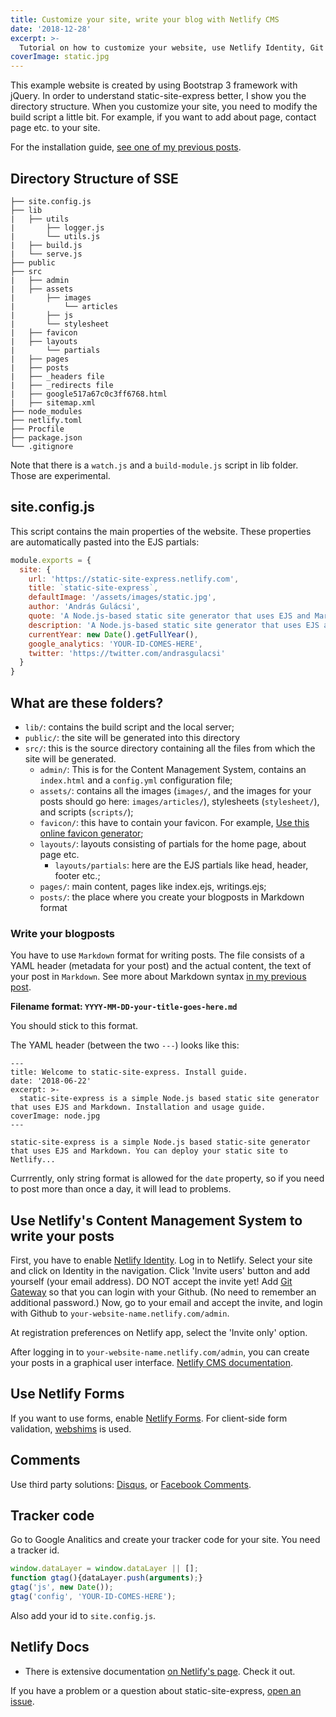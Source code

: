 ```yaml
---
title: Customize your site, write your blog with Netlify CMS
date: '2018-12-28'
excerpt: >-
  Tutorial on how to customize your website, use Netlify Identity, Git Gateway, Netlify Forms, and Netlify Content Management System (CMS) to conveniently write your blog.
coverImage: static.jpg
---
```


This example website is created by using Bootstrap 3 framework with jQuery. In order to understand static-site-express better, I show you the directory structure. When you customize your site, you need to modify the build script a little bit. For example, if you want to add about page, contact page etc. to your site.

For the installation guide, [see one of my previous posts](https://static-site-express.netlify.com/2018/06/22/welcome_to_static_site_express).


## Directory Structure of SSE

````none
├── site.config.js
├── lib
|   ├── utils
|       ├── logger.js
|       └── utils.js
|   ├── build.js
|   └── serve.js
├── public
├── src
|   ├── admin
|   ├── assets
|       ├── images
|           └── articles
|       ├── js
|       └── stylesheet
|   ├── favicon
|   ├── layouts
|       └── partials
|   ├── pages
|   ├── posts
|   ├── _headers file
|   ├── _redirects file
|   ├── google517a67c0c3ff6768.html
|   ├── sitemap.xml
├── node_modules
├── netlify.toml
├── Procfile
├── package.json
└── .gitignore 
````
Note that there is a `watch.js` and a `build-module.js` script in lib folder. Those are experimental.

## site.config.js

This script contains the main properties of the website. These properties are automatically pasted into the EJS partials:

````javascript
module.exports = {
  site: {
    url: 'https://static-site-express.netlify.com',
    title: `static-site-express`,
    defaultImage: '/assets/images/static.jpg',
    author: 'András Gulácsi',
    quote: 'A Node.js-based static site generator that uses EJS and Markdown',
    description: 'A Node.js-based static site generator that uses EJS and Markdown',
    currentYear: new Date().getFullYear(),
    google_analytics: 'YOUR-ID-COMES-HERE',
    twitter: 'https://twitter.com/andrasgulacsi'
  }
}
````


## What are these folders?
* `lib/`: contains the build script and the local server;
* `public/`: the site will be generated into this directory
* `src/`: this is the source directory containing all the files from which the site will be generated.
  - `admin/`: This is for the Content Management System, contains an `index.html` and a `config.yml` configuration file;
  - `assets/`: contains all the images (`images/`, and the images for your posts should go here: `images/articles/`), stylesheets (`stylesheet/`), and scripts (`scripts/`);
  - `favicon/`: this have to contain your favicon. For example, [Use this online favicon generator](https://realfavicongenerator.net/);
  - `layouts/`: layouts consisting of partials for the home page, about page etc.
    - `layouts/partials`: here are the EJS partials like head, header, footer etc.;
  - `pages/`: main content, pages like index.ejs, writings.ejs;
  - `posts/`: the place where you create your blogposts in Markdown format


### Write your blogposts

You have to use `Markdown` format for writing posts. The file consists of a YAML header (metadata for your post) and the actual content, the text of your post in `Markdown`. See more about Markdown syntax [in my previous post](https://static-site-express.netlify.com/2018/06/25/markdown_cheatsheet).

**Filename format: `YYYY-MM-DD-your-title-goes-here.md`**

You should stick to this format.

The YAML header (between the two `---`) looks like this:

````raw
---
title: Welcome to static-site-express. Install guide.
date: '2018-06-22'
excerpt: >- 
  static-site-express is a simple Node.js based static site generator that uses EJS and Markdown. Installation and usage guide.
coverImage: node.jpg
---

static-site-express is a simple Node.js based static-site generator that uses EJS and Markdown. You can deploy your static site to Netlify...
````

Currrently, only string format is allowed for the `date` property, so if you need to post more than once a day, it will lead to problems.


## Use Netlify's Content Management System to write your posts

First, you have to enable [Netlify Identity](https://www.netlify.com/docs/identity/). Log in to Netlify. Select your site and click on Identity in the navigation. Click 'Invite users' button and add yourself (your email address). DO NOT accept the invite yet! Add [Git Gateway](https://www.netlify.com/docs/git-gateway/) so that you can login with your Github. (No need to remember an additional password.) Now, go to your email and accept the invite, and login with Github to `your-website-name.netlify.com/admin`.

At registration preferences on Netlify app, select the 'Invite only' option.

After logging in to `your-website-name.netlify.com/admin`, you can create your posts in a graphical user interface. [Netlify CMS documentation](https://www.netlifycms.org/docs/add-to-your-site/).


## Use Netlify Forms

If you want to use forms, enable [Netlify Forms](https://www.netlify.com/docs/form-handling/). For client-side form validation, [webshims](https://afarkas.github.io/webshim/demos/) is used.


## Comments

Use third party solutions: [Disqus](https://disqus.com/), or [Facebook Comments](https://developers.facebook.com/docs/plugins/comments/).


## Tracker code

Go to Google Analitics and create your tracker code for your site. You need a tracker id.

```` javascript
window.dataLayer = window.dataLayer || [];
function gtag(){dataLayer.push(arguments);}
gtag('js', new Date());
gtag('config', 'YOUR-ID-COMES-HERE');
````

Also add your id to `site.config.js`.


## Netlify Docs

* There is extensive documentation [on Netlify's page](https://www.netlify.com/docs/welcome/). Check it out.

If you have a problem or a question about static-site-express, [open an issue](https://github.com/SalsaBoy990/static-site-express/issues).
